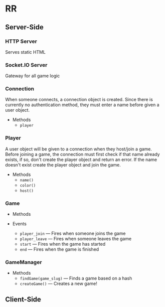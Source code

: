 # RR
## Server-Side

### HTTP Server

Serves static HTML

### Socket.IO Server

Gateway for all game logic

### Connection

When someone connects, a connection object is created.  Since there is currently
no authentication method, they must enter a name before given a user object.

* Methods
    * `player`

### Player

A user object will be given to a connection when they host/join a game.  Before
joining a game, the connection must first check if that name already exists, if
so, don't create the player object and return an error.  If the name doesn't exist
create the player object and join the game.

* Methods
    * `name()`
    * `color()`
    * `host()`

### Game

* Methods

* Events
    * `player_join` — Fires when someone joins the game
    * `player_leave` — Fires when someone leaves the game
    * `start` — Fires when the game has started
    * `end` — Fires when the game is finished

### GameManager

* Methods
    * `findGame(game_slug)` — Finds a game based on a hash
    * `createGame()` — Creates a new game!

## Client-Side
